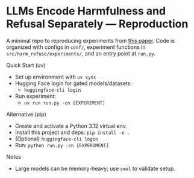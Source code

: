 # LLMs Encode Harmfulness and Refusal Separately — Reproduction

A minimal repo to reproducing experiments from [this paper](https://arxiv.org/abs/2507.11878). Code is organized with configs in `conf/`, experiment functions in `src/harm_refuse/experiments/`, and an entry point at `run.py`.

Quick Start (uv)
- Set up environment with `uv sync`
- Hugging Face login for gated models/datasets:
  - `huggingface-cli login`
- Run experiment:
  - `uv run run.py -cn [EXPERIMENT]`

Alternative (pip)

- Create and activate a Python 3.12 virtual env.
- Install this project and deps: `pip install -e .`
- (Optional) `huggingface-cli login`
- Run: `python run.py -cn [EXPERIMENT]`

Notes

- Large models can be memory-heavy; use `smol` to validate setup.
